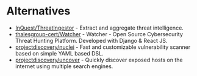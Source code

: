 # Alternatives

- [InQuest/ThreatIngestor](https://github.com/InQuest/ThreatIngestor) - Extract and aggregate threat intelligence.
- [thalesgroup-cert/Watcher](https://github.com/thalesgroup-cert/Watcher) - Watcher - Open Source Cybersecurity Threat Hunting Platform. Developed with Django & React JS.
- [projectdiscovery/nuclei](https://github.com/projectdiscovery/nuclei) - Fast and customizable vulnerability scanner based on simple YAML based DSL.
- [projectdiscovery/uncover](https://github.com/projectdiscovery/uncover) - Quickly discover exposed hosts on the internet using multiple search engines.
